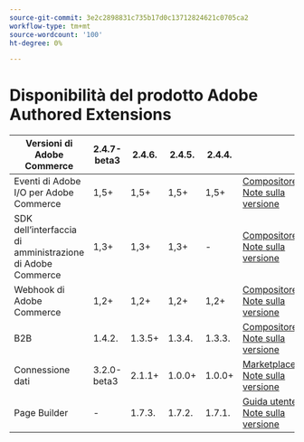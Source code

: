 ```yaml
---
source-git-commit: 3e2c2898831c735b17d0c13712824621c0705ca2
workflow-type: tm+mt
source-wordcount: '100'
ht-degree: 0%

---
```

# Disponibilità del prodotto Adobe Authored Extensions


<table style="table-layout:auto">
  <thead>
    <tr>
      <th>Versioni di Adobe Commerce</th>
      <th>2.4.7-beta3</th>
      <th>2.4.6.</th>
      <th>2.4.5.</th>
      <th>2.4.4.</th>
      <th></th>
    </tr>
  </thead>
  <tbody>
      <tr>
          <td>Eventi di Adobe I/O per Adobe Commerce</td>
          <td>1,5+</td>
          <td>1,5+</td>
          <td>1,5+</td>
          <td>1,5+</td>
          <td>
              <a href="https://developer.adobe.com/commerce/extensibility/events/installation/">Compositore</a><br/>
              <a href="https://developer.adobe.com/commerce/extensibility/events/release-notes/">Note sulla versione</a><br/>
          </td>
      </tr>
      <tr>
          <td>SDK dell’interfaccia di amministrazione di Adobe Commerce</td>
          <td>1,3+</td>
          <td>1,3+</td>
          <td>1,3+</td>
          <td>-</td>
          <td>
              <a href="https://developer.adobe.com/commerce/extensibility/admin-ui-sdk/installation/">Compositore</a><br/>
              <a href="https://developer.adobe.com/commerce/extensibility/admin-ui-sdk/release-notes/">Note sulla versione</a><br/>
          </td>
      </tr>
      <tr>
          <td>Webhook di Adobe Commerce</td>
          <td>1,2+</td>
          <td>1,2+</td>
          <td>1,2+</td>
          <td>1,2+</td>
          <td>
              <a href="https://developer.adobe.com/commerce/extensibility/webhooks/installation/">Compositore</a><br/>
              <a href="https://developer.adobe.com/commerce/extensibility/webhooks/release-notes/">Note sulla versione</a><br/>
          </td>
      </tr>
      <tr>
          <td>B2B</td>
          <td>1.4.2.</td>
          <td>1.3.5+</td>
          <td>1.3.4.</td>
          <td>1.3.3.</td>
          <td>
              <a href="https://experienceleague.adobe.com/docs/commerce-admin/b2b/install.html">Compositore</a><br/>
              <a href="https://experienceleague.adobe.com/docs/commerce-admin/b2b/release-notes.html">Note sulla versione</a><br/>
          </td>
      </tr>
      <tr>
          <td>Connessione dati</td>
          <td>3.2.0-beta3</td>
          <td>2.1.1+</td>
          <td>1.0.0+</td>
          <td>1.0.0+</td>
          <td>
              <a href="https://commercemarketplace.adobe.com/magento-experience-platform-connector.html">Marketplace</a><br/>
              <a href="https://experienceleague.adobe.com/docs/commerce-merchant-services/data-connection/release-notes.html">Note sulla versione</a><br/>
          </td>
      </tr>
      <tr>
          <td>Page Builder</td>
          <td>-</td>
          <td>1.7.3.</td>
          <td>1.7.2.</td>
          <td>1.7.1.</td>
          <td>
              <a href="https://experienceleague.adobe.com/docs/commerce-admin/page-builder/guide-overview.html">Guida utente</a><br/>
              <a href="https://experienceleague.adobe.com/docs/commerce-admin/page-builder/release-notes.html">Note sulla versione</a><br/>
          </td>
      </tr>
  </tbody>
</table>
